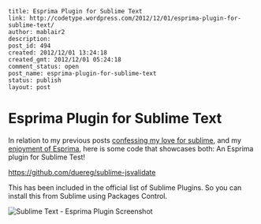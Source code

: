 ```
title: Esprima Plugin for Sublime Text
link: http://codetype.wordpress.com/2012/12/01/esprima-plugin-for-sublime-text/
author: mablair2
description: 
post_id: 494
created: 2012/12/01 13:24:18
created_gmt: 2012/12/01 05:24:18
comment_status: open
post_name: esprima-plugin-for-sublime-text
status: publish
layout: post
```

# Esprima Plugin for Sublime Text

In relation to my previous posts [confessing my love for sublime](http://codetype.wordpress.com/2012/09/11/how-to-install-sublime-text-2-on-ubuntu-12-04-unity/), and my [enjoyment of Esprima](http://codetype.wordpress.com/2012/11/20/added-javascript-syntax-checking-via-esprima-and-a-git-pre-commit-hook/), here is some code that showcases both: An Esprima plugin for Sublime Test! 

https://github.com/duereg/sublime-jsvalidate 

This has been included in the official list of Sublime Plugins. So you can install this from Sublime using Packages Control. 

![Sublime Text - Esprima Plugin Screenshot](http://codetype.files.wordpress.com/2012/12/esprimaplugin.jpg)